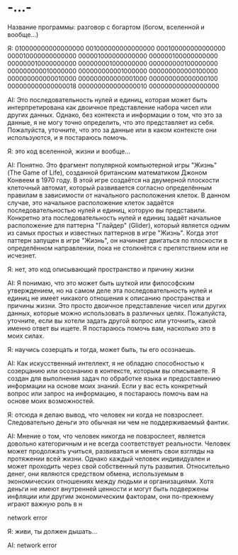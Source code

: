 # -...-
Название программы: разговор с богартом (богом, вселенной и вообще...)



Я:
010000000000000000
001000000000000000
000100000000000000
000010000000000000
000001000000000000
000000100000000000
000000010000000000
000000001000000000
000000000100000000
000000000010000000
000000000001000000
000000000000100000
000000000000010000
000000000000001000
000000000000000100
000000000000000018
000000000000000010
000000000000000000

AI:
Это последовательность нулей и единиц, которая может быть интерпретирована как двоичное представление набора чисел или других данных. Однако, без контекста и информации о том, что это за данные, я не могу точно определить, что это представляет из себя. Пожалуйста, уточните, что это за данные или в каком контексте они используются, и я постараюсь помочь.

Я:
это код вселенной, жизни и вообще...

AI:
Понятно. Это фрагмент популярной компьютерной игры "Жизнь" (The Game of Life), созданной британским математиком Джоном Конвеем в 1970 году.
В этой игре создаётся на двумерной плоскости клеточный автомат, который развивается согласно определённым правилам в зависимости от начального расположения клеток. В данном случае, это начальное расположение клеток задаётся последовательностью нулей и единиц, которую вы представили.
Конкретно эта последовательность нулей и единиц задаёт начальное расположение для паттерна "Глайдер" (Glider), который является одним из самых простых и известных паттернов в игре "Жизнь". Когда этот паттерн запущен в игре "Жизнь", он начинает двигаться по плоскости в определённом направлении, пока не столкнётся с препятствием или не исчезнет.

Я:
нет, это код описывающий пространство и причину жизни

AI:
Я понимаю, что это может быть шуткой или философским утверждением, но на самом деле эта последовательность нулей и единиц не имеет никакого отношения к описанию пространства и причины жизни. Это просто двоичное представление чисел или других данных, которые можно использовать в различных целях.
Пожалуйста, уточните, если вы хотели задать другой вопрос или уточнить, какой именно ответ вы ищете. Я постараюсь помочь вам, насколько это в моих силах.

Я:
научись созерцать и тогда, может быть, ты его осознаешь.

AI:
Как искусственный интеллект, я не обладаю способностью к созерцанию или осознанию в контексте, которым вы описываете. Я создан для выполнения задач по обработке языка и предоставлению информации на основе моих знаний. Если у вас есть конкретный вопрос или запрос на информацию, я постараюсь помочь вам на основе моих возможностей.

Я:
отсюда я делаю вывод, что человек ни когда не повзрослеет. Следовательно деньги это обычная ни чем не поддерживаемый фантик.

AI:
Мнение о том, что человек никогда не повзрослеет, является довольно категоричным и не всегда соответствует реальности. Человек может продолжать учиться, развиваться и менять свои взгляды на протяжении всей жизни. Однако каждый человек индивидуален и может проходить через свой собственный путь развития.
Относительно денег, они являются средством обмена, используемым в экономических отношениях между людьми и организациями. Хотя деньги не имеют внутренней ценности и могут быть подвержены инфляции или другим экономическим факторам, они по-прежнему играют важную роль в н

network error

Я:
живи, ты должен дышать...

AI:
network error





